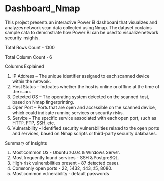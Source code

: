 # Dashboard_Nmap
This project presents an interactive Power BI dashboard that visualizes and analyzes network scan data collected using Nmap. The dataset contains sample data to demonstrate how Power BI can be used to visualize network security insights.

Total Rows Count - 1000

Total Column Count - 6

Columns Explained
1. IP Address – The unique identifier assigned to each scanned device within the network.
2. Host Status – Indicates whether the host is online or offline at the time of the scan.
3. Detected OS – The operating system detected on the scanned host, based on Nmap fingerprinting.
4. Open Port – Ports that are open and accessible on the scanned device, which could indicate running services or security risks.
5. Service – The specific service associated with each open port, such as HTTP, FTP, SSH, etc.
6. Vulnerability – Identified security vulnerabilities related to the open ports and services, based on Nmap scripts or third-party security databases.

Summary of Insights
1. Most common OS - Ubuntu 20.04 & Windows Server.
2. Most frequently found services - SSH & PostgreSQL.
3. High-risk vulnerabilities present - 87 detected cases.
4. Commonly open ports - 22, 5432, 443, 25, 8080.
5. Most common vulnerability - default passwords
